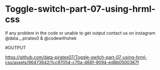 # Toggle-switch-part-07-using-hrml-css

If any problem in the code or unable to get output contact us on instagram @data._.pirates0 & @codewithshek

#OUTPUT

https://github.com/data-pirates07/Toggle-switch-part-07-using-hrml-css/assets/96473842/1cc97054-c70a-466f-9094-ed8b0500367f


